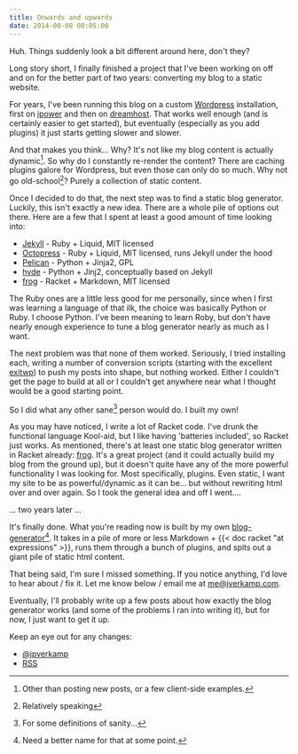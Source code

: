 ```yaml
---
title: Onwards and upwards
date: 2014-08-08 00:05:00
---
```

Huh. Things suddenly look a bit different around here, don't they?

Long story short, I finally finished a project that I've been working on off and on for the better part of two years: converting my blog to a static website.

<!--more-->

For years, I've been running this blog on a custom <a href="http://wordpress.org/">Wordpress</a> installation, first on <a href="https://www.ipower.com/">ipower</a> and then on <a href="http://www.dreamhost.com/">dreamhost</a>. That works well enough (and is certainly easier to get started), but eventually (especially as you add plugins) it just starts getting slower and slower.

And that makes you think... Why? It's not like my blog content is actually dynamic[^1]. So why do I constantly re-render the content? There are caching plugins galore for Wordpress, but even those can only do so much. Why not go old-school[^2]? Purely a collection of static content.

Once I decided to do that, the next step was to find a static blog generator. Luckily, this isn't exactly a new idea. There are a whole pile of options out there. Here are a few that I spent at least a good amount of time looking into:


* [Jekyll](http://jekyllrb.com/) \- Ruby + Liquid, MIT licensed
* [Octopress](http://octopress.org/) \- Ruby + Liquid, MIT licensed, runs Jekyll under the hood
* [Pelican](http://blog.getpelican.com/) \- Python + Jinja2, GPL
* [hyde](http://hyde.github.io/) \- Python + Jinj2, conceptually based on Jekyll
* [frog](https://github.com/greghendershott/frog) \- Racket + Markdown, MIT licensed


The Ruby ones are a little less good for me personally, since when I first was learning a language of that ilk, the choice was basically Python or Ruby. I choose Python. I've been meaning to learn Roby, but don't have nearly enough experience to tune a blog generator nearly as much as I want.

The next problem was that none of them worked. Seriously, I tried installing each, writing a number of conversion scripts (starting with the excellent <a href="https://github.com/thomasf/exitwp">exitwp</a>) to push my posts into shape, but nothing worked. Either I couldn't get the page to build at all or I couldn't get anywhere near what I thought would be a good starting point.

So I did what any other sane[^3] person would do. I built my own!

As you may have noticed, I write a lot of Racket code. I've drunk the functional language Kool-aid, but I like having 'batteries included', so Racket just works. As mentioned, there's at least one static blog generator written in Racket already: <a href="https://github.com/greghendershott/frog">frog</a>. It's a great project (and it could actually build my blog from the ground up), but it doesn't quite have any of the more powerful functionality I was looking for. Most specifically, plugins. Even static, I want my site to be as powerful/dynamic as it can be... but without rewriting html over and over again. So I took the general idea and off I went....

... two years later ...

It's finally done. What you're reading now is built by my own <a href="https://github.com/jpverkamp/blog-generator">blog-generator</a>[^4]. It takes in a pile of more or less Markdown + {{< doc racket "at expressions" >}}, runs them through a bunch of plugins, and spits out a giant pile of static html content.

That being said, I'm sure I missed something. If you notice anything, I'd love to hear about / fix it. Let me know below / email me at <a href="mailto:me@jverkamp.com">me@jverkamp.com</a>.

Eventually, I'll probably write up a few posts about how exactly the blog generator works (and some of the problems I ran into writing it), but for now, I just want to get it up.

Keep an eye out for any changes:

* [@jpverkamp](https://twitter.com/@jpverkamp)
* [RSS](/feed/)

[^1]: Other than posting new posts, or a few client-side examples.
[^2]: Relatively speaking
[^3]: For some definitions of sanity...
[^4]: Need a better name for that at some point.